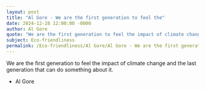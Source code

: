 ```yaml
---
layout: post
title: "Al Gore - We are the first generation to feel the"
date: 2024-12-28 12:00:00 -0000
author: Al Gore
quote: "We are the first generation to feel the impact of climate change and the last generation that can do something about it."
subject: Eco-friendliness
permalink: /Eco-friendliness/Al Gore/Al Gore - We are the first generation to feel the
---
```


We are the first generation to feel the impact of climate change and the last generation that can do something about it.

- Al Gore
